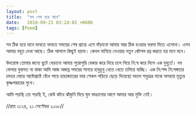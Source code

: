 ```yaml
---
layout: post
title:  "সব শেষ হয়ে যাবে"
date:   2018-09-21 03:24:02 +0600
tags: [Poem]
---
```

সব ঠিক হয়ে যাবে ভাবতে ভাবতে 
সময়ের শেষ প্রান্তে এসে দাঁড়ানো আমায় 
আর ঠিক হওয়ার ভরসা দিতে এসোনা। 
এসব আমার বহুত দেখা আছে। 
ঠিক আসলে কিছুই হয়না। 
কেবল মানিয়ে নেওয়ার নতুন কৌশল 
রপ্ত করতে হয় মনে মনে। 

উদয়োস্ত তোমার জন্যে ছুটে বেড়ানো আমায় 
পুরোপুরি বেকার করে দিয়ে চলে গিয়ে নি:স্ব করে দিলে এক মুহুর্তে। 
দম ফেলার ফুরসত না থাকা আমি 
আজ অজস্র সময়ের সাগরে হাবুডুবু খেতে খেতে তলিয়ে যাচ্ছি। 
এক নি:শব্দ নি:সঙ্গতার চাদরে মোরে আষ্টেপ্রাষ্টে বেঁধে 
পায়ে হাহাকারেের ভার শেকল পড়িয়ে ছেড়ে দিয়েছো 
অতল সমুদ্রের মাঝে অসহায় মৃত্যুর কৃষ্ণগহ্বরের মুখে। 

আমি পড়ছি তো পড়ছি ই, 
কেউ কাঁধে ঝাঁকুনি দিয়ে ঘুম ভাঙানোর আগে আমার আর মুক্তি নেই। 

//রাত ৩‌:২৪, ২১ সেপ্টেম্বর ২০১৮//